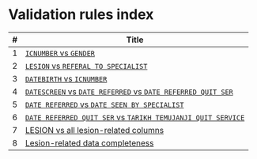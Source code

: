 # Validation rules index

|#|Title|
|-|-|
|1|[`ICNUMBER` vs `GENDER`](../docs/rules.md#1-icnumber-vs-gender)|
|2|[`LESION` vs `REFERAL TO SPECIALIST`](../docs/rules.md#2-lesion-vs-referal-to-specialist)|
|3|[`DATEBIRTH` vs `ICNUMBER`](../docs/rules.md#3-datebirth-vs-icnumber)|
|4|[`DATESCREEN` vs `DATE REFERRED` vs `DATE REFERRED QUIT SER`](../docs/rules.md#4-datescreen-vs-date-referred-vs-date-referred-quit-ser)|
|5|[`DATE REFERRED` vs `DATE SEEN BY SPECIALIST`](../docs/rules.md#5-date-referred-vs-date-seen-by-specialist)|
|6|[`DATE REFERRED QUIT SER` vs `TARIKH TEMUJANJI QUIT SERVICE`](../docs/rules.md#6-date-referred-quit-ser-vs-tarikh-temujanji-quit-service)|
|7|[LESION vs all lesion-related columns](../docs/rules.md#7-lesion-vs-all-lesion-related-columns)|
|8|[Lesion-related data completeness](../docs/rules.md#8-lesion-related-data-completeness)|